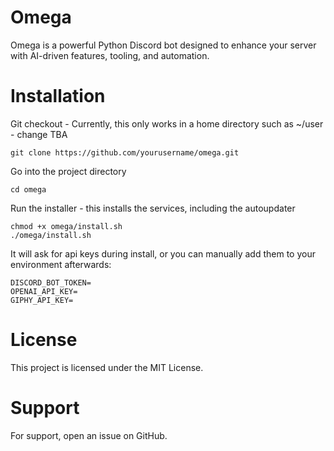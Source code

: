 # Omega
Omega is a powerful Python Discord bot designed to enhance your server with AI-driven features, tooling, and automation. 

# Installation

Git checkout - Currently, this only works in a home directory such as ~/user - change TBA

    git clone https://github.com/yourusername/omega.git

Go into the project directory

    cd omega

Run the installer - this installs the services, including the autoupdater

    chmod +x omega/install.sh
    ./omega/install.sh
   
It will ask for api keys during install, or you can manually add them to your environment afterwards:

    DISCORD_BOT_TOKEN=
    OPENAI_API_KEY=
    GIPHY_API_KEY=



# License
This project is licensed under the MIT License.

# Support
For support, open an issue on GitHub.
